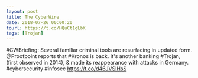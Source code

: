 ```yaml
---
layout: post
title: The CyberWire
date: 2018-07-26 00:00:20
tourl: https://t.co/HQuCt1gLbK
tags: [Trojan]
---
```

#CWBriefing: Several familiar criminal tools are resurfacing in updated form. @Proofpoint reports that #Kronos is back. It's another banking #Trojan, (first observed in 2014), &amp; made its reappearance with attacks in Germany. #cybersecurity #infosec https://t.co/d46JVSlHsS